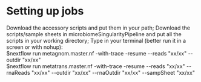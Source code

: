 # Setting up jobs
Download the accessory scripts and put them in your path;
Download the scripts/sample sheets in microbiomeSingularityPipeline and put all the scripts in your working directory;
Type in your terminal (better run it in a screen or with nohup):               
    $nextflow run metagnom.master.nf -with-trace -resume --reads "xx/xx" --outdir "xx/xx"             
    $nextflow run metatrans.master.nf -with-trace -resume --reads "xx/xx" --rnaReads "xx/xx" --outdir "xx/xx" --rnaOutdir "xx/xx" --sampSheet "xx/xx"
